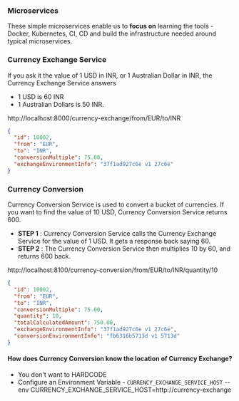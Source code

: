 ### Microservices

These simple microservices enable us to **focus on** learning the tools - Docker, Kubernetes, CI, CD and  build the infrastructure needed around typical microservices.

### Currency Exchange Service

If you ask it the value of 1 USD in INR, or 1 Australian Dollar in INR, the Currency Exchange Service answers 
- 1 USD is 60 INR
- 1 Australian Dollars is 50 INR. 

http://localhost:8000/currency-exchange/from/EUR/to/INR

```json
{
  "id": 10002,
  "from": "EUR",
  "to": "INR",
  "conversionMultiple": 75.00,
  "exchangeEnvironmentInfo": "37f1ad927c6e v1 27c6e"
}
```

### Currency Conversion

Currency Conversion Service is used to convert a bucket of currencies. If you want to find the value of 10 USD, Currency Conversion Service returns 600. 
- **STEP 1** : Currency Conversion Service calls the Currency Exchange Service for the value of 1 USD. It gets a response back saying 60.
- **STEP 2** : The Currency Conversion Service then multiplies 10 by 60, and returns 600 back. 

http://localhost:8100/currency-conversion/from/EUR/to/INR/quantity/10

```json
{
  "id": 10002,
  "from": "EUR",
  "to": "INR",
  "conversionMultiple": 75.00,
  "quantity": 10,
  "totalCalculatedAmount": 750.00,
  "exchangeEnvironmentInfo": "37f1ad927c6e v1 27c6e",
  "conversionEnvironmentInfo": "fb6316b5713d v1 5713d"
}
```

#### How does Currency Conversion know the location of Currency Exchange?
- You don't want to HARDCODE
- Configure an Environment Variable - `CURRENCY_EXCHANGE_SERVICE_HOST`
--env CURRENCY_EXCHANGE_SERVICE_HOST=http://currency-exchange
